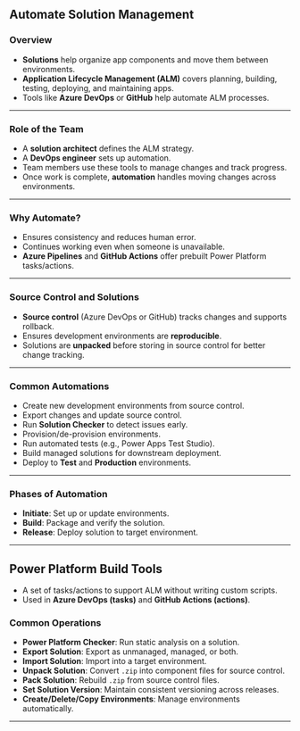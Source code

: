 ## Automate Solution Management

### Overview
- **Solutions** help organize app components and move them between environments.
- **Application Lifecycle Management (ALM)** covers planning, building, testing, deploying, and maintaining apps.
- Tools like **Azure DevOps** or **GitHub** help automate ALM processes.

---

### Role of the Team
- A **solution architect** defines the ALM strategy.
- A **DevOps engineer** sets up automation.
- Team members use these tools to manage changes and track progress.
- Once work is complete, **automation** handles moving changes across environments.

---

### Why Automate?
- Ensures consistency and reduces human error.
- Continues working even when someone is unavailable.
- **Azure Pipelines** and **GitHub Actions** offer prebuilt Power Platform tasks/actions.

---

### Source Control and Solutions
- **Source control** (Azure DevOps or GitHub) tracks changes and supports rollback.
- Ensures development environments are **reproducible**.
- Solutions are **unpacked** before storing in source control for better change tracking.

---

### Common Automations
- Create new development environments from source control.
- Export changes and update source control.
- Run **Solution Checker** to detect issues early.
- Provision/de-provision environments.
- Run automated tests (e.g., Power Apps Test Studio).
- Build managed solutions for downstream deployment.
- Deploy to **Test** and **Production** environments.

---

### Phases of Automation
- **Initiate**: Set up or update environments.
- **Build**: Package and verify the solution.
- **Release**: Deploy solution to target environment.

---

## Power Platform Build Tools

- A set of tasks/actions to support ALM without writing custom scripts.
- Used in **Azure DevOps (tasks)** and **GitHub Actions (actions)**.

### Common Operations
- **Power Platform Checker**: Run static analysis on a solution.
- **Export Solution**: Export as unmanaged, managed, or both.
- **Import Solution**: Import into a target environment.
- **Unpack Solution**: Convert `.zip` into component files for source control.
- **Pack Solution**: Rebuild `.zip` from source control files.
- **Set Solution Version**: Maintain consistent versioning across releases.
- **Create/Delete/Copy Environments**: Manage environments automatically.

---